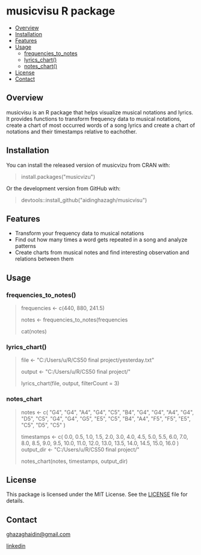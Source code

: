 # musicvisu R package

- [Overview](#overview)
- [Installation](#installation)
- [Features](#features)
- [Usage](#usage)
  - [frequencies_to_notes](#frequencies_to_notes())
  - [lyrics_chart()](#lyrics_chart())
  - [notes_chart()](#notes_chart())
- [License](#license)
- [Contact](#contact)

## Overview

musicvisu is an R package that helps visualize musical notations and lyrics. It provides functions to transform frequency data to musical notations, create a chart of most occurred words of a song lyrics and create a chart of notations and their timestamps relative to eachother.

## Installation

You can install the released version of musicvizu from CRAN with:

> install.packages("musicvizu")


Or the development version from GitHub with:

> devtools::install_github("aidinghazagh/musicvisu")


## Features

- Transform your frequency data to musical notations
- Find out how many times a word gets repeated in a song and analyze patterns
- Create charts from musical notes and find interesting observation and relations between them

## Usage

### frequencies_to_notes()

> frequencies <- c(440, 880, 241.5)
> 
> notes <- frequencies_to_notes(frequencies
>
> cat(notes)


### lyrics_chart()

> file <- "C:/Users/u/R/CS50 final project/yesterday.txt"
> 
> output <- "C:/Users/u/R/CS50 final project/"
> 
> lyrics_chart(file, output, filterCount = 3)


### notes_chart

> notes <- c(
>   "G4", "G4", "A4", "G4", "C5", "B4", 
>   "G4", "G4", "A4", "G4", "D5", "C5", 
>   "G4", "G4", "G5", "E5", "C5", "B4", "A4", 
>   "F5", "F5", "E5", "C5", "D5", "C5"
> )
> 
> timestamps <- c(
>   0.0, 0.5, 1.0, 1.5, 2.0, 3.0,
>   4.0, 4.5, 5.0, 5.5, 6.0, 7.0,
>   8.0, 8.5, 9.0, 9.5, 10.0, 11.0, 12.0,
>   13.0, 13.5, 14.0, 14.5, 15.0, 16.0
> )
> output_dir <- "C:/Users/u/R/CS50 final project/"
>
> notes_chart(notes, timestamps, output_dir)


## License
This package is licensed under the MIT License. See the [LICENSE](LICENSE) file for details.

## Contact
[ghazaghaidin@gmail.com](mailto:ghazaghaidin@gmail.com)

[linkedin](https://linkedin.com/in/aidin-ghazagh)
